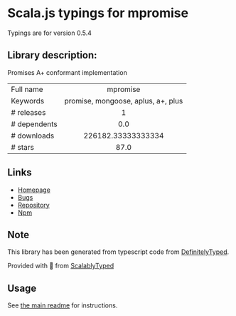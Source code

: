 
# Scala.js typings for mpromise

Typings are for version 0.5.4

## Library description:
Promises A+ conformant implementation

|                    |                 |
| ------------------ | :-------------: |
| Full name          | mpromise |
| Keywords           | promise, mongoose, aplus, a+, plus |
| # releases         | 1 |
| # dependents       | 0.0 |
| # downloads        | 226182.33333333334 |
| # stars            | 87.0 |

## Links
- [Homepage](https://github.com/aheckmann/mpromise)
- [Bugs](https://github.com/aheckmann/mpromise/issues)
- [Repository](https://github.com/aheckmann/mpromise)
- [Npm](https://www.npmjs.com/package/mpromise)
    


## Note
This library has been generated from typescript code from [DefinitelyTyped](https://definitelytyped.org).

Provided with :purple_heart: from [ScalablyTyped](https://github.com/oyvindberg/ScalablyTyped)

## Usage
See [the main readme](../../readme.md) for instructions.


